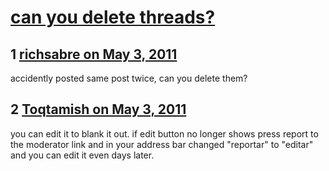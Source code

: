 # [can you delete threads?](https://community.fantasyflightgames.com/topic/46176-can-you-delete-threads/)

## 1 [richsabre on May 3, 2011](https://community.fantasyflightgames.com/topic/46176-can-you-delete-threads/?do=findComment&comment=462675)

accidently posted same post twice, can you delete them?

## 2 [Toqtamish on May 3, 2011](https://community.fantasyflightgames.com/topic/46176-can-you-delete-threads/?do=findComment&comment=462689)

you can edit it to blank it out. if edit button no longer shows press report to the moderator link and in your address bar changed "reportar" to "editar" and you can edit it even days later.

